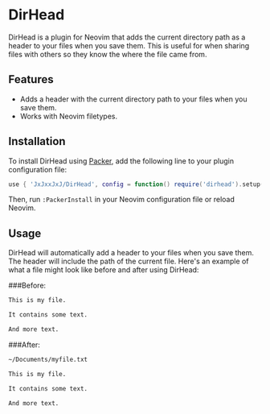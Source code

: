 # DirHead

DirHead is a plugin for Neovim that adds the current directory path as a header to your files when you save them. This is useful for when sharing files with others so they know the where the file came from.

## 

## Features

- Adds a header with the current directory path to your files when you save them.
- Works with Neovim filetypes.

## Installation

To install DirHead using [Packer](https://github.com/wbthomason/packer.nvim), add the following line to your plugin configuration file:

```lua
use { 'JxJxxJxJ/DirHead', config = function() require('dirhead').setup() end }
```

Then, run `:PackerInstall` in your Neovim configuration file or reload Neovim.

## Usage

DirHead will automatically add a header to your files when you save them. The header will include the path of the current file. Here's an example of what a file might look like before and after using DirHead:

###Before:
```txt
This is my file.

It contains some text.

And more text.
```
###After:
```txt
~/Documents/myfile.txt

This is my file.

It contains some text.

And more text.
```
